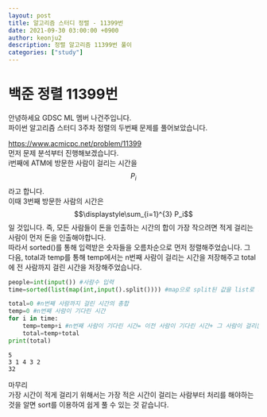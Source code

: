 ```yaml
---
layout: post
title: 알고리즘 스터디 정렬 - 11399번
date: 2021-09-30 03:00:00 +0900
author: keonju2
description: 정렬 알고리즘 11399번 풀이
categories: ["study"]
---
```


# 백준 정렬 11399번

안녕하세요 GDSC ML 멤버 나건주입니다.  
파이썬 알고리즘 스터디 3주차 정렬의 두번째 문제를 풀어보았습니다.

<https://www.acmicpc.net/problem/11399>  
먼저 문제 분석부터 진행해보겠습니다.  
i번째에 ATM에 방문한 사람이 걸리는 시간을 $$P_i$$ 라고 합니다.  
이때 3번째 방문한 사람의 시간은 $$\displaystyle\sum_{i=1}^{3} P_i$$ 일 것입니다.
즉, 모든 사람들이 돈을 인출하는 시간의 합이 가장 작으려면 적게 걸리는 사람이 먼저 돈을 인출해야합니다.  
따라서 sorted()를 통해 입력받은 숫자들을 오름차순으로 먼저 정렬해주었습니다.
그 다음, total과 temp를 통해 temp에서는 n번째 사람이 걸리는 시간을 저장해주고 total에 전 사람까지 걸린 시간을 저장해주었습니다.

```python
people=int(input()) #사람수 입력
time=sorted(list(map(int,input().split()))) #map으로 split된 값을 list로 저장 후 sorted로 오름차순 정렬

total=0 #n번째 사람까지 걸린 시간의 총합
temp=0 #n번째 사람이 기다린 시간
for i in time:
    temp=temp+i #n번째 사람이 기다린 시간= 이전 사람이 기다린 시간+ 그 사람이 걸리는 시간
    total=temp+total
print(total)
```

    5
    3 1 4 3 2
    32

마무리  
가장 시간이 적게 걸리기 위해서는 가장 적은 시간이 걸리는 사람부터 처리를 해야하는 것을 알면 sort를 이용하여 쉽게 풀 수 있는 것 같습니다.
